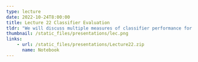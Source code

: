 ```yaml
---
type: lecture
date: 2022-10-24T8:00:00
title: Lecture 22 Classifier Evaluation
tldr: "We will discuss multiple measures of classifier performance for balanced/imbalanced datasets"
thumbnail: /static_files/presentations/lec.png
links: 
    - url: /static_files/presentations/Lecture22.zip
      name: Notebook
---
```

<!--
**Suggested Readings:**
- [Recording](https://erau.zoom.us/rec/share/QxX5GnczC_PPQTBt5DxE1tK8gk6AsNUAfp615rxgCRphO7Q7LQGjfjuvmAijzQMS.fjlQWuRhpQkx5VlG?startTime=1665756210000)
-->
